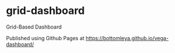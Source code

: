 # grid-dashboard
Grid-Based Dashboard

Published using Github Pages at https://bottomleya.github.io/vega-dashboard/
